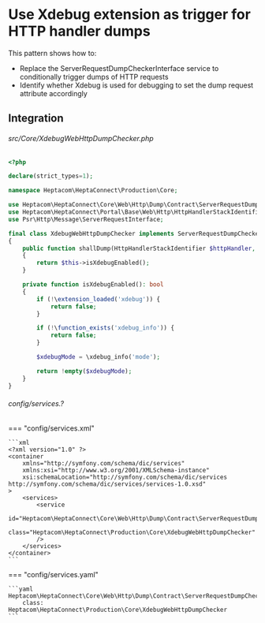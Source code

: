 # Use Xdebug extension as trigger for HTTP handler dumps

This pattern shows how to:

- Replace the ServerRequestDumpCheckerInterface service to conditionally trigger dumps of HTTP requests
- Identify whether Xdebug is used for debugging to set the dump request attribute accordingly


## Integration

###### src/Core/XdebugWebHttpDumpChecker.php

```php
<?php

declare(strict_types=1);

namespace Heptacom\HeptaConnect\Production\Core;

use Heptacom\HeptaConnect\Core\Web\Http\Dump\Contract\ServerRequestDumpCheckerInterface
use Heptacom\HeptaConnect\Portal\Base\Web\Http\HttpHandlerStackIdentifier;
use Psr\Http\Message\ServerRequestInterface;

final class XdebugWebHttpDumpChecker implements ServerRequestDumpCheckerInterface
{
    public function shallDump(HttpHandlerStackIdentifier $httpHandler, ServerRequestInterface $request): bool
    {
        return $this->isXdebugEnabled();
    }

    private function isXdebugEnabled(): bool
    {
        if (!\extension_loaded('xdebug')) {
            return false;
        }

        if (!\function_exists('xdebug_info')) {
            return false;
        }

        $xdebugMode = \xdebug_info('mode');

        return !empty($xdebugMode);
    }
}
```


###### config/services.?

=== "config/services.xml"

    ```xml
    <?xml version="1.0" ?>
    <container
        xmlns="http://symfony.com/schema/dic/services"
        xmlns:xsi="http://www.w3.org/2001/XMLSchema-instance"
        xsi:schemaLocation="http://symfony.com/schema/dic/services http://symfony.com/schema/dic/services/services-1.0.xsd"
    >
        <services>
            <service
                id="Heptacom\HeptaConnect\Core\Web\Http\Dump\Contract\ServerRequestDumpCheckerInterface"
                class="Heptacom\HeptaConnect\Production\Core\XdebugWebHttpDumpChecker"
            />
        </services>
    </container>
    ```

=== "config/services.yaml"

    ```yaml
    Heptacom\HeptaConnect\Core\Web\Http\Dump\Contract\ServerRequestDumpCheckerInterface:
        class: Heptacom\HeptaConnect\Production\Core\XdebugWebHttpDumpChecker
    ```
